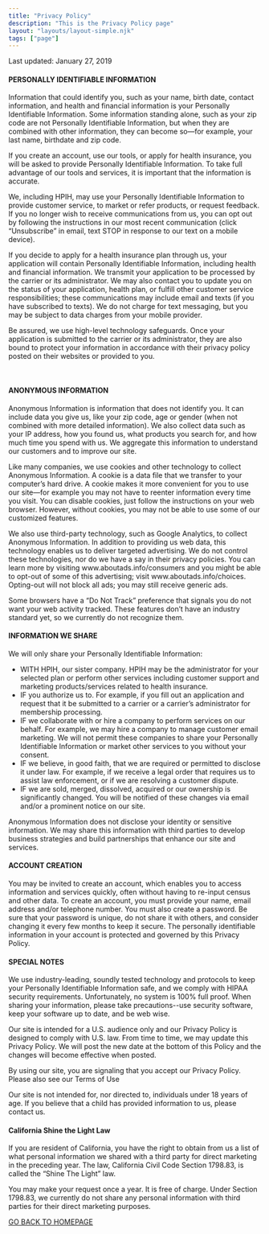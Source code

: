 ```yaml
---
title: "Privacy Policy"
description: "This is the Privacy Policy page"
layout: "layouts/layout-simple.njk"
tags: ["page"]
---
```

<p>Last updated: January 27, 2019</p>
<h4>PERSONALLY IDENTIFIABLE INFORMATION</h4>
<p>Information that could identify you, such as your name, birth date, contact information, and health and financial information is your Personally Identifiable Information. Some information standing alone, such as your zip code are not Personally Identifiable Information, but when they are combined with other information, they can become so—for example, your last name, birthdate and zip code.</p>
<p>If you create an account, use our tools, or apply for health insurance, you will be asked to provide Personally Identifiable Information. To take full advantage of our tools and services, it is important that the information is accurate.</p>
<p>We, including HPIH, may use your Personally Identifiable Information to provide customer service, to market or refer products, or request feedback. If you no longer wish to receive communications from us, you can opt out by following the instructions in our most recent communication (click “Unsubscribe” in email, text STOP in response to our text on a mobile device).
</p>
<p>If you decide to apply for a health insurance plan through us, your application will contain Personally Identifiable Information, including health and financial information. We transmit your application to be processed by the carrier or its administrator. We may also contact you to update you on the status of your application, health plan, or fulfill other customer service responsibilities; these communications may include email and texts (if you have subscribed to texts). We do not charge for text messaging, but you may be subject to data charges from your mobile provider. </p>
<p>Be assured, we use high-level technology safeguards. Once your application is submitted to the carrier or its administrator, they are also bound to protect your information in accordance with their privacy policy posted on their websites or provided to you.</p>
<br>
<h4>ANONYMOUS INFORMATION</h4>
<p>Anonymous Information is information that does not identify you. It can include data you give us, like your zip code, age or gender (when not combined with more detailed information). We also collect data such as your IP address, how you found us, what products you search for, and how much time you spend with us. We aggregate this information to understand our customers and to improve our site.</p>
<p>Like many companies, we use cookies and other technology to collect Anonymous Information. A cookie is a data file that we transfer to your computer’s hard drive. A cookie makes it more convenient for you to use our site—for example you may not have to reenter information every time you visit. You can disable cookies, just follow the instructions on your web browser. However, without cookies, you may not be able to use some of our customized features.</p>
<p>We also use third-party technology, such as Google Analytics, to collect Anonymous Information. In addition to providing us web data, this technology enables us to deliver targeted advertising. We do not control these technologies, nor do we have a say in their privacy policies. You can learn more by visiting www.aboutads.info/consumers and you might be able to opt-out of some of this advertising; visit www.aboutads.info/choices. Opting-out will not block all ads; you may still receive generic ads.</p>
<p>Some browsers have a “Do Not Track” preference that signals you do not want your web activity tracked. These features don’t have an industry standard yet, so we currently do not recognize them.
</p>


<h4>INFORMATION WE SHARE</h4>
<p>We will only share your Personally Identifiable Information:</p>

<ul>
<li>WITH HPIH, our sister company. HPIH may be the administrator for your selected plan or perform other services including customer support and marketing products/services related to health insurance.</li>
<li>IF you authorize us to. For example, if you fill out an application and request that it be submitted to a carrier or a carrier’s administrator for membership processing.</li>
<li>IF we collaborate with or hire a company to perform services on our behalf. For example, we may hire a company to manage customer email marketing. We will not permit these companies to share your Personally Identifiable Information or market other services to you without your consent.
</li>
<li>IF we believe, in good faith, that we are required or permitted to disclose it under law. For example, if we receive a legal order that requires us to assist law enforcement, or if we are resolving a customer dispute.</li>
<li>IF we are sold, merged, dissolved, acquired or our ownership is significantly changed. You will be notified of these changes via email and/or a prominent notice on our site.</li>
</ul>
<p>Anonymous Information does not disclose your identity or sensitive information. We may share this information with third parties to develop business strategies and build partnerships that enhance our site and services.</p>


<h4>ACCOUNT CREATION</h4>
<p>You may be invited to create an account, which enables you to access information and services quickly, often without having to re-input census and other data. To create an account, you must provide your name, email address and/or telephone number. You must also create a password. Be sure that your password is unique, do not share it with others, and consider changing it every few months to keep it secure. The personally identifiable information in your account is protected and governed by this Privacy Policy.</p>

<h4>SPECIAL NOTES</h4>
<p>We use industry-leading, soundly tested technology and protocols to keep your Personally Identifiable Information safe, and we comply with HIPAA security requirements. Unfortunately, no system is 100% full proof. When sharing your information, please take precautions--use security software, keep your software up to date, and be web wise.</p>

<p>Our site is intended for a U.S. audience only and our Privacy Policy is designed to comply with U.S. law. From time to time, we may update this Privacy Policy. We will post the new date at the bottom of this Policy and the changes will become effective when posted.</p>
<p>By using our site, you are signaling that you accept our Privacy Policy. Please also see our Terms of Use</p>

<p>Our site is not intended for, nor directed to, individuals under 18 years of age. If you believe that a child has provided information to us, please contact us.</p>

<h4>California Shine the Light Law</h4>
<p>If you are resident of California, you have the right to obtain from us a list of what personal information we shared with a third party for direct marketing in the preceding year. The law, California Civil Code Section 1798.83, is called the “Shine The Light” law.</p>
<p>You may make your request once a year. It is free of charge. Under Section 1798.83, we currently do not share any personal information with third parties for their direct marketing purposes.
</p>

<a href="/">GO BACK TO HOMEPAGE</a>